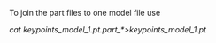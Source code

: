 To join the part files to one model file use 

_cat keypoints_model_1.pt.part\_*>keypoints_model_1.pt_
